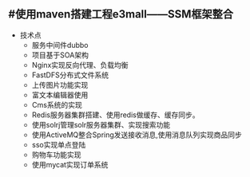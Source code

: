 #使用maven搭建工程e3mall——SSM框架整合
---
* 技术点
  * 服务中间件dubbo
  * 项目基于SOA架构
  * Nginx实现反向代理、负载均衡
  * FastDFS分布式文件系统
  * 上传图片功能实现
  * 富文本编辑器使用
  * Cms系统的实现
  * Redis服务器集群搭建、使用redis做缓存、缓存同步。
  * 使用solrj管理solr服务器集群、实现搜索功能
  * 使用ActiveMQ整合Spring发送接收消息,使用消息队列实现商品同步
  * sso实现单点登陆
  * 购物车功能实现
  * 使用mycat实现订单系统

